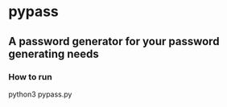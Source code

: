 # pypass 

## A password generator for your password generating needs 

### How to run
python3 pypass.py
